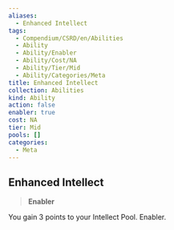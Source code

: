 ```yaml
---
aliases:
  - Enhanced Intellect
tags:
  - Compendium/CSRD/en/Abilities
  - Ability
  - Ability/Enabler
  - Ability/Cost/NA
  - Ability/Tier/Mid
  - Ability/Categories/Meta
title: Enhanced Intellect
collection: Abilities
kind: Ability
action: false
enabler: true
cost: NA
tier: Mid
pools: []
categories:
  - Meta
---
```

## Enhanced Intellect    
>**Enabler**  
    
You gain 3 points to your Intellect Pool. Enabler.